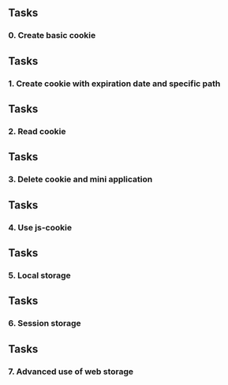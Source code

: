 ## Tasks
### 0. Create basic cookie

## Tasks
### 1. Create cookie with expiration date and specific path

## Tasks
### 2. Read cookie

## Tasks
### 3. Delete cookie and mini application

## Tasks
### 4. Use js-cookie

## Tasks
### 5. Local storage

## Tasks
### 6. Session storage

## Tasks
### 7. Advanced use of web storage
